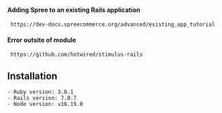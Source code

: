 #### Adding Spree to an existing Rails application
`` 
  https://dev-docs.spreecommerce.org/advanced/existing_app_tutorial
``
#### Error outsite of module 
`` 
  https://github.com/hotwired/stimulus-rails
``
## Installation
    - Ruby version: 3.0.1
    - Rails version: 7.0.7
    - Node version: v16.19.0

